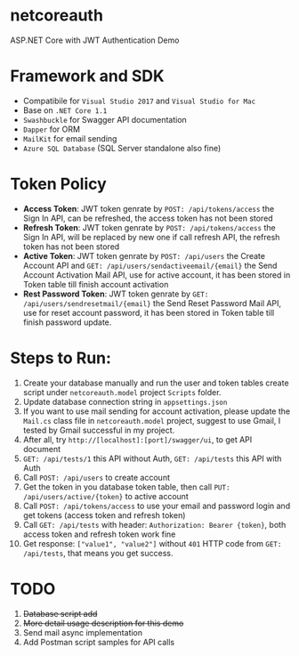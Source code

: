 # netcoreauth
ASP.NET Core with JWT Authentication Demo

# Framework and SDK
- Compatibile for `Visual Studio 2017` and `Visual Studio for Mac`
- Base on `.NET Core 1.1`
- `Swashbuckle` for Swagger API documentation
- `Dapper` for ORM
- `MailKit` for email sending
- `Azure SQL Database` (SQL Server standalone also fine)

# Token Policy
- **Access Token**: JWT token genrate by `POST: /api/tokens/access` the Sign In API, can be refreshed, the access token has not been stored
- **Refresh Token**: JWT token genrate by `POST: /api/tokens/access` the Sign In API, will be replaced by new one if call refresh API, the refresh token has not been stored
- **Active Token**: JWT token genrate by `POST: /api/users` the Create Account API and `GET: /api/users/sendactiveemail/{email}` the Send Account Activation Mail API, use for active account, it has been stored in Token table till finish account activation 
- **Rest Password Token**: JWT token genrate by `GET: /api/users/sendresetmail/{email}` the Send Reset Password Mail API, use for reset account password, it has been stored in Token table till finish password update. 

# Steps to Run:
1. Create your database manually and run the user and token tables create script under `netcoreauth.model` project `Scripts` folder.
2. Update database connection string in `appsettings.json`
3. If you want to use mail sending for account activation, please update the `Mail.cs` class file in `netcoreauth.model` project, suggest to use Gmail, I tested by Gmail successful in my project. 
4. After all, try `http://[localhost]:[port]/swagger/ui`, to get API document
5. `GET: /api/tests/1` this API without Auth, `GET: /api/tests` this API with Auth
6. Call `POST: /api/users` to create account
7. Get the token in you database token table, then call `PUT: /api/users/active/{token}` to active account
8. Call `POST: /api/tokens/access` to use your email and password login and get tokens (access token and refresh token)
9. Call `GET: /api/tests` with header: `Authorization: Bearer {token}`, both access token and refresh token work fine
10. Get response: `["value1", "value2"]` without `401` HTTP code from `GET: /api/tests`, that means you get success.

# TODO
1. ~~Database script add~~
2. ~~More detail usage description for this demo~~
3. Send mail async implementation
4. Add Postman script samples for API calls

